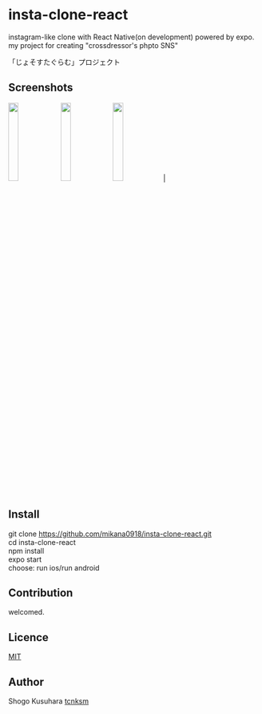 # insta-clone-react
instagram-like clone with React Native(on development)
powered by expo.</br>
my project for creating "crossdressor's phpto SNS"

「じょそすたぐらむ」プロジェクト</br>

## Screenshots
 <img width="20%" height="20%" src="https://github.com/mikana0918/insta-clone-react/blob/master/Simulator%20Screen%20Shot%20-%20iPhone%20X%20-%202019-08-30%20at%2000.45.24.png?raw=true"> <img width="20%" height="20%" style="width:20%, height:20%" src="https://github.com/mikana0918/insta-clone-react/blob/master/Simulator%20Screen%20Shot%20-%20iPhone%20X%20-%202019-08-30%20at%2000.47.17.png?raw=true"> <img width="20%" height="20%" style="width:20%, height:20%" src="https://github.com/mikana0918/insta-clone-react/blob/master/Simulator%20Screen%20Shot%20-%20iPhone%20X%20-%202019-08-30%20at%2000.47.40.png?raw=true">|

## Install
git clone https://github.com/mikana0918/insta-clone-react.git</br>
cd insta-clone-react</br>
npm install</br>
expo start</br>
choose: run ios/run android

## Contribution
welcomed.

## Licence

[MIT](https://github.com/tcnksm/tool/blob/master/LICENCE)

## Author
Shogo Kusuhara
[tcnksm](https://github.com/tcnksm)
